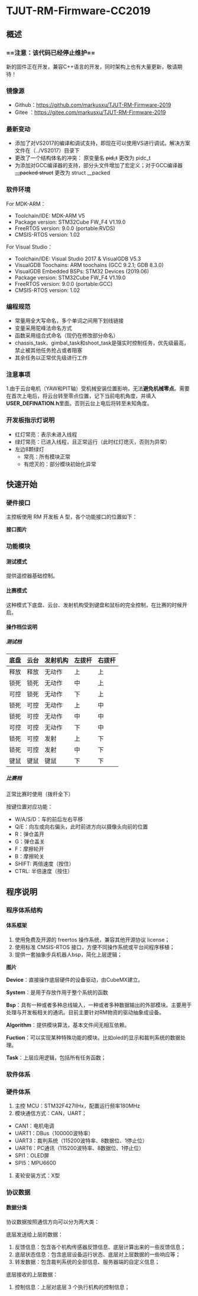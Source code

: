 # TJUT-RM-Firmware-CC2019

## 概述

### ==注意：该代码已经停止维护==

新的固件正在开发，兼容C++语言的开发，同时架构上也有大量更新，敬请期待！

### 镜像源

- Github：https://github.com/markusxu/TJUT-RM-Firmware-2019
- Gitee ：https://gitee.com/markusxu/TJUT-RM-Firmware-2019

### 最新变动

- 添加了对VS2017的编译和调试支持，即现在可以使用VS进行调试。解决方案文件在（../VS2017）目录下
- 更改了一个结构体名的冲突： 原变量名 ~~pid_t~~ 更改为 pidc_t
- 为添加对GCC编译器的支持，部分头文件增加了宏定义；对于GCC编译器 ~~__packed struct~~ 更改为 struct __packed

### 软件环境

For MDK-ARM：

- Toolchain/IDE: MDK-ARM V5
- Package version: STM32Cube FW_F4 V1.19.0
- FreeRTOS version: 9.0.0 (portable:RVDS)
- CMSIS-RTOS version: 1.02

For Visual Studio：

- Toolchain/IDE: Visual Studio 2017 & VisualGDB V5.3
- VisualGDB Toochains:  ARM toochains (GCC 9.2.1; GDB 8.3.0)
- VisualGDB Embedded BSPs: STM32 Devices (2019.06)
- Package version: STM32Cube FW_F4 V1.19.0
- FreeRTOS version: 9.0.0 (portable:GCC)
- CMSIS-RTOS version: 1.02

### 编程规范

- 常量用全大写命名，多个单词之间用下划线链接
- 变量采用驼峰法命名方式
- 函数采用组合式命名（现仍在修改部分命名）
- chassis\_task、gimbal\_task和shoot\_task是强实时控制任务，优先级最高，禁止被其他任务抢占或者阻塞
- 其余任务以正常优先级进行工作

### 注意事项

1.由于云台电机（YAW和PIT轴）受机械安装位置影响，无法**避免机械零点**。需要在首次上电后，将云台转至零点位置，记下当前电机角度，并填入**USER_DEFINATION.h**里面。否则云台上电后将转至未知角度。

### 开发板指示灯说明

- 红灯常亮：表示未进入线程
- 绿灯常亮：已进入线程，且正常运行（此时红灯熄灭，否则为异常）
- 左边8颗绿灯
  - 常亮：所有模块正常
  - 有熄灭的：部分模块初始化异常

## 快速开始

### 硬件接口

主控板使用 RM 开发板 A 型，各个功能接口的位置如下：

**接口图片**

### 功能模块

#### 测试模式

提供遥控器基础控制。

#### 比赛模式

这种模式下底盘、云台、发射机构受到键盘和鼠标的完全控制，在比赛的时候开启。

#### 操作档位说明

##### 测试档

| 底盘 | 云台 | 发射机构 | 左拨杆 | 右拨杆 |
| ---- | ---- | -------- | ------ | ------ |
| 释放 | 释放 | 无动作   | 上     | 上     |
| 锁死 | 锁死 | 无动作   | 中     | 上     |
| 可控 | 锁死 | 无动作   | 下     | 上     |
| 锁死 | 可控 | 无动作   | 上     | 中     |
| 锁死 | 可控 | 无动作   | 中     | 中     |
| 可控 | 可控 | 无动作   | 下     | 中     |
| 锁死 | 可控 | 发射     | 上     | 下     |
| 锁死 | 可控 | 发射     | 中     | 下     |
| 键鼠 | 键鼠 | 键鼠     | 下     | 下     |

##### 比赛档

正常比赛时使用（拨杆全下）

按键位置对应功能：

- W/A/S/D：车的前后左右平移
- Q/E：向左或向右偏头，此时前进方向以摄像头向前的位置
- R：弹仓盖开
- G：弹仓盖关
- F：摩擦轮开
- B：摩擦轮关
- SHIFT: 两倍速度（按住）
- CTRL:  半倍速度（按住）

## 程序说明

### 程序体系结构

#### 体系框架

1. 使用免费及开源的 freertos 操作系统，兼容其他开源协议 license；
2. 使用标准 CMSIS-RTOS 接口，方便不同操作系统或平台间程序移植；
3. 提供一套抽象步兵机器人bsp，简化上层逻辑；

**图片**

**Device**：直接操作底层硬件的设备驱动，由CubeMX建立。

**System**：是用于存放作用于整个系统的函数

**Bsp**：具有一种或者多种总线输入，一种或者多种数据输出的外部模块。主要用于处理与开发板相关的通讯。目前主要针对RM物资的驱动抽象成设备。

**Algorithm**：提供模块算法，基本文件间无相互依赖。

**Fuction**：可以实现某种特殊功能的模块。比如oled的显示和裁判系统的数据处理。

**Task**：上层应用逻辑，包括所有任务函数；

### 软件体系

### 硬件体系

1. 主控 MCU：STM32F427IIHx，配置运行频率180MHz
2. 模块通信方式：CAN，UART；

- CAN1：电机电调
- UART1：DBus（100000波特率）
- UART3：裁判系统（115200波特率、8数据位、1停止位）
- UART6：PC通讯（115200波特率、8数据位、1停止位）
- SPI1：OLED屏
- SPI5：MPU6600

1. 麦轮安装方式：X型

### 协议数据

#### 数据分类

协议数据按照通信方向可以分为两大类：

底层发送给上层的数据：

1. 反馈信息：包含各个机构传感器反馈信息、底层计算出来的一些反馈信息；
2. 底层状态信息：包含底层设备运行状态、底层对上层数据的一些响应等；
3. 转发数据：包含裁判系统的全部信息、服务器端的自定义信息；

底层接收的上层数据：

1. 控制信息：上层对底层 3 个执行机构的控制信息；